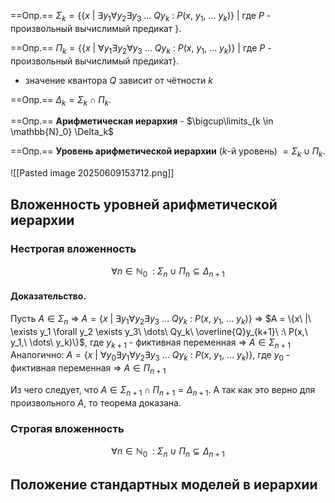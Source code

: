 ==Опр.== $\Sigma_k = \{ \{x\ |\ \exists y_1 \forall y_2 \exists y_3\ \dots\ Qy_k\ :\ P(x,\ y_1,\ \dots\ y_k)\}\ |$ где $P$ - произвольный вычислимый предикат $\}$.

==Опр.== $\Pi_k = \{ \{x\ |\ \forall y_1 \exists y_2 \forall y_3\ \dots\ Qy_k\ :\ P(x,\ y_1,\ \dots\ y_k)\}\ |$ где $P$ - произвольный вычислимый предикат$\}$.

- значение квантора $Q$ зависит от чётности $k$

==Опр.== $\Delta_k = \Sigma_k \cap \Pi_k$.

==Опр.== **Арифметическая иерархия** - $\bigcup\limits_{k \in \mathbb{N}_0} \Delta_k$

==Опр.== **Уровень арифметической иерархии** ($k$-й уровень) $= \Sigma_k \cup \Pi_k$.

![[Pasted image 20250609153712.png]]

## Вложенность уровней арифметической иерархии
### Нестрогая вложенность

$$\forall n \in \mathbb{N}_0\ \ :\ \Sigma_n\ \cup\ \Pi_n \subseteq \Delta_{n+1}$$

#### Доказательство.

Пусть $A \in \Sigma_n$ $\Rightarrow$ $A = \{x\ |\ \exists y_1 \forall y_2 \exists y_3\ \dots\ Qy_k\ :\ P(x,\ y_1,\ \dots\ y_k)\}$  $\Rightarrow$ $A = \{x\ |\ \exists y_1 \forall y_2 \exists y_3\ \dots\ Qy_k\ \overline{Q}y_{k+1}\ :\ P(x,\ y_1,\ \dots\ y_k)\}$, где $y_{k+1}$ - фиктивная переменная $\Rightarrow$ $A \in \Sigma_{n+1}$
Аналогично: $A = \{x\ |\ \forall y_0 \exists y_1 \forall y_2 \exists y_3\ \dots\ Qy_k\ :\ P(x,\ y_1,\ \dots\ y_k)\}$, где $y_{0}$ - фиктивная переменная $\Rightarrow$ $A \in \Pi_{n+1}$

Из чего следует, что $A \in \Sigma_{n+1} \cap \Pi_{n+1} = \Delta_{n+1}$. А так как это верно для произвольного $A$, то теорема доказана.
### Строгая вложенность

$$\forall n \in \mathbb{N}_0\ \ :\ \Sigma_n\ \cup\ \Pi_n \subsetneq \Delta_{n+1}$$

## Положение стандартных моделей в иерархии
